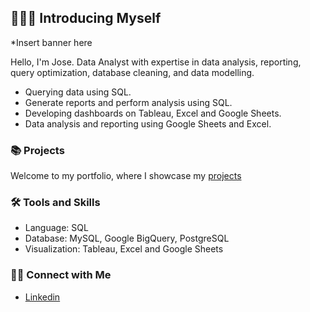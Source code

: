 ## 👨🏽‍🦱  Introducing Myself

*Insert banner here

Hello, I'm Jose. Data Analyst with expertise in data analysis, reporting, query optimization, database cleaning, and data modelling. 

- Querying data using SQL.
- Generate reports and perform analysis using SQL.
- Developing dashboards on Tableau, Excel and Google Sheets.
- Data analysis and reporting using Google Sheets and Excel.

### 📚 Projects

Welcome to my portfolio, where I showcase my [projects](https://github.com/Jawsee97/Project-Portfolio#-joses-portfolio)

### 🛠️ Tools and Skills

- Language: SQL
- Database: MySQL, Google BigQuery, PostgreSQL
- Visualization: Tableau, Excel and Google Sheets

### 👋🏻 Connect with Me

- [Linkedin](www.linkedin.com/in/jose-aguilar97)
